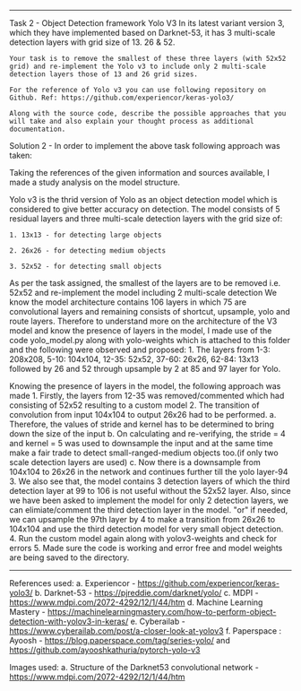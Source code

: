 ---------------------------------------------------------------------------------------------------------------------------------------------------------------

Task 2 - Object Detection framework Yolo V3
In its latest variant version 3, which they have implemented based on Darknet-53, it has 3 multi-scale detection layers with grid size of 13. 26 & 52.
	
	Your task is to remove the smallest of these three layers (with 52x52 grid) and re-implement the Yolo v3 to include only 2 multi-scale detection layers those of 13 and 26 grid sizes.
	
	For the reference of Yolo v3 you can use following repository on Github. Ref: https://github.com/experiencor/keras-yolo3/
	
	Along with the source code, describe the possible approaches that you will take and also explain your thought process as additional documentation.

Solution 2 - In order to implement the above task following approach was taken:
				
Taking the references of the given information and sources available, I made a study analysis on the model structure.
				
Yolo v3 is the thrid version of Yolo as an object detection model which is considered to give better accuracy on detection. The model consists of 5 residual layers and three multi-scale detection layers with the grid size of:
	
	1. 13x13 - for detecting large objects
	
	2. 26x26 - for detecting medium objects
	
	3. 52x52 - for detecting small objects
					
As per the task assigned, the smallest of the layers are to be removed i.e. 52x52 and re-implement the model including 2 multi-scale detection
We know the model architecture contains 106 layers in which 75 are convolutional layers and remaining consists of shortcut, upsample, yolo and route layers.
Therefore to understand more on the architecture of the V3 model and know the presence of layers in the model, I made use of the code yolo_model.py along with yolo-weights which is attached to this folder and the following were observed and proposed:
	1. The layers from 1-3: 208x208, 5-10: 104x104, 12-35: 52x52, 37-60: 26x26, 62-84: 13x13 followed by 26  and 52 through upsample by 2 at 85 and 97 layer for Yolo. 
	
Knowing the presence of layers in the model, the following approach was made
	1. Firstly, the layers from 12-35 was removed/commented which had consisting of 52x52 resulting to a custom model
	2. The transition of convolution from input 104x104 to output 26x26 had to be performed.
		a. Therefore, the values of stride and kernel has to be determined to bring down the size of the input
		b. On calculating and re-verifying, the stride = 4 and kernel = 5 was used to downsample the input and at the same time make a fair trade to detect small-ranged-medium objects too.(if only two scale detection layers are used)
		c. Now there is a downsample from 104x104 to 26x26 in the network and continues further till the yolo layer-94
	3. We also see that, the model contains 3 detection layers of which the third detection layer at 99 to 106 is not useful without the 52x52 layer. Also, since we have been asked to implement the model for only 2 detection layers, we can elimiate/comment the third detection layer in the model.
						"or"
	   if needed, we can upsample the 97th layer by 4 to make a transition from 26x26 to 104x104 and use the third detection model for very small object detection.
	4. Run the custom model again along with yolov3-weights and check for errors
	5. Made sure the code is working and error free and model weights are being saved to the directory.
					   			
				
---------------------------------------------------------------------------------------------------------------------------------------------------------------
		
References used: 
a. Experiencor - https://github.com/experiencor/keras-yolo3/ 
b. Darknet-53 - https://pjreddie.com/darknet/yolo/
c. MDPI - https://www.mdpi.com/2072-4292/12/1/44/htm
d. Machine Learning Mastery - https://machinelearningmastery.com/how-to-perform-object-detection-with-yolov3-in-keras/
e. Cyberailab - https://www.cyberailab.com/post/a-closer-look-at-yolov3
f. Paperspace : Ayoosh - https://blog.paperspace.com/tag/series-yolo/ and https://github.com/ayooshkathuria/pytorch-yolo-v3



Images used: 
a. Structure of the Darknet53 convolutional network - https://www.mdpi.com/2072-4292/12/1/44/htm
